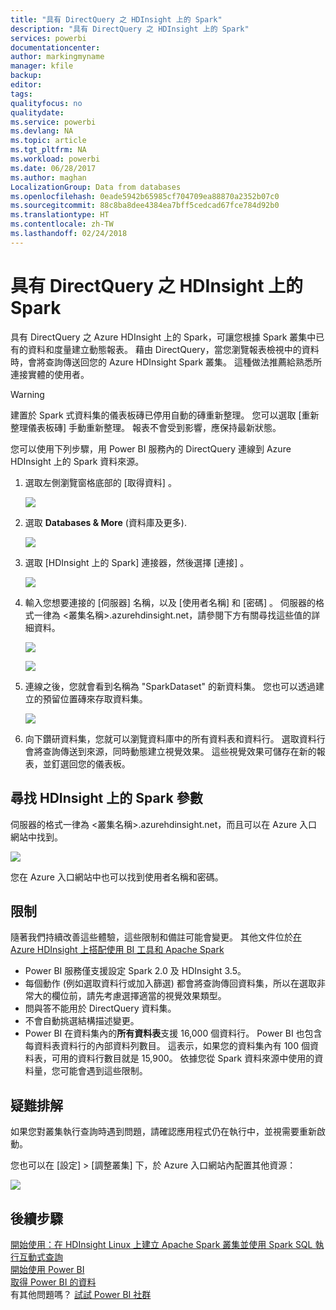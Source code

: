 ```yaml
---
title: "具有 DirectQuery 之 HDInsight 上的 Spark"
description: "具有 DirectQuery 之 HDInsight 上的 Spark"
services: powerbi
documentationcenter: 
author: markingmyname
manager: kfile
backup: 
editor: 
tags: 
qualityfocus: no
qualitydate: 
ms.service: powerbi
ms.devlang: NA
ms.topic: article
ms.tgt_pltfrm: NA
ms.workload: powerbi
ms.date: 06/28/2017
ms.author: maghan
LocalizationGroup: Data from databases
ms.openlocfilehash: 0eade5942b65985cf704709ea88870a2352b07c0
ms.sourcegitcommit: 88c8ba8dee4384ea7bff5cedcad67fce784d92b0
ms.translationtype: HT
ms.contentlocale: zh-TW
ms.lasthandoff: 02/24/2018
---
```

# <a name="spark-on-hdinsight-with-directquery"></a>具有 DirectQuery 之 HDInsight 上的 Spark
具有 DirectQuery 之 Azure HDInsight 上的 Spark，可讓您根據 Spark 叢集中已有的資料和度量建立動態報表。 藉由 DirectQuery，當您瀏覽報表檢視中的資料時，會將查詢傳送回您的 Azure HDInsight Spark 叢集。 這種做法推薦給熟悉所連接實體的使用者。

> [!WARNING]
> 建置於 Spark 式資料集的儀表板磚已停用自動的磚重新整理。 您可以選取 [重新整理儀表板磚] 手動重新整理。 報表不會受到影響，應保持最新狀態。 
> 
> 

您可以使用下列步驟，用 Power BI 服務內的 DirectQuery 連線到 Azure HDInsight 上的 Spark 資料來源。

1. 選取左側瀏覽窗格底部的 [取得資料]  。
   
     ![](media/spark-on-hdinsight-with-direct-connect/spark-getdata.png)
2. 選取 **Databases & More** (資料庫及更多).
   
     ![](media/spark-on-hdinsight-with-direct-connect/spark-getdata-databases.png)
3. 選取 [HDInsight 上的 Spark]  連接器，然後選擇 [連接] 。
   
     ![](media/spark-on-hdinsight-with-direct-connect/spark-getdata-databases-connect.png)
4. 輸入您想要連接的 [伺服器]  名稱，以及 [使用者名稱]  和 [密碼] 。 伺服器的格式一律為 \<叢集名稱\>.azurehdinsight.net，請參閱下方有關尋找這些值的詳細資料。
   
     ![](media/spark-on-hdinsight-with-direct-connect/spark-server-name.png)
   
     ![](media/spark-on-hdinsight-with-direct-connect/spark-username.png)
5. 連線之後，您就會看到名稱為 "SparkDataset" 的新資料集。 您也可以透過建立的預留位置磚來存取資料集。
   
     ![](media/spark-on-hdinsight-with-direct-connect/spark-dataset.png)
6. 向下鑽研資料集，您就可以瀏覽資料庫中的所有資料表和資料行。 選取資料行會將查詢傳送到來源，同時動態建立視覺效果。 這些視覺效果可儲存在新的報表，並釘選回您的儀表板。

## <a name="finding-your-spark-on-hdinsight-parameters"></a>尋找 HDInsight 上的 Spark 參數
伺服器的格式一律為 \<叢集名稱\>.azurehdinsight.net，而且可以在 Azure 入口網站中找到。

![](media/spark-on-hdinsight-with-direct-connect/spark-server-name-parameter.png)

您在 Azure 入口網站中也可以找到使用者名稱和密碼。

## <a name="limitations"></a>限制
隨著我們持續改善這些體驗，這些限制和備註可能會變更。 其他文件位於[在 Azure HDInsight 上搭配使用 BI 工具和 Apache Spark](https://azure.microsoft.com/documentation/articles/hdinsight-apache-spark-use-bi-tools/)

* Power BI 服務僅支援設定 Spark 2.0 及 HDInsight 3.5。
* 每個動作 (例如選取資料行或加入篩選) 都會將查詢傳回資料集，所以在選取非常大的欄位前，請先考慮選擇適當的視覺效果類型。
* 問與答不能用於 DirectQuery 資料集。
* 不會自動挑選結構描述變更。
* Power BI 在資料集內的**所有資料表**支援 16,000 個資料行。 Power BI 也包含每資料表資料行的內部資料列數目。 這表示，如果您的資料集內有 100 個資料表，可用的資料行數目就是 15,900。 依據您從 Spark 資料來源中使用的資料量，您可能會遇到這些限制。

## <a name="troubleshooting"></a>疑難排解
如果您對叢集執行查詢時遇到問題，請確認應用程式仍在執行中，並視需要重新啟動。

您也可以在 [設定] > [調整叢集] 下，於 Azure 入口網站內配置其他資源：

![](media/spark-on-hdinsight-with-direct-connect/spark-scale.png)

## <a name="next-steps"></a>後續步驟
[開始使用：在 HDInsight Linux 上建立 Apache Spark 叢集並使用 Spark SQL 執行互動式查詢](https://azure.microsoft.com/documentation/articles/hdinsight-apache-spark-jupyter-spark-sql)  
[開始使用 Power BI](service-get-started.md)  
[取得 Power BI 的資料](service-get-data.md)  
有其他問題嗎？ [試試 Power BI 社群](http://community.powerbi.com/)


